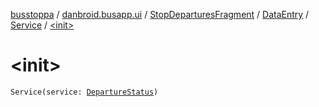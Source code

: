 [busstoppa](../../../../index.md) / [danbroid.busapp.ui](../../../index.md) / [StopDeparturesFragment](../../index.md) / [DataEntry](../index.md) / [Service](index.md) / [&lt;init&gt;](./-init-.md)

# &lt;init&gt;

`Service(service: `[`DepartureStatus`](../../../../danbroid.busapp.metlink/-departure-status/index.md)`)`